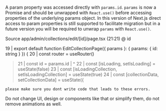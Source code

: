 A param property was accessed directly with `params.id`. `params` is now a Promise and should be unwrapped with `React.use()` before accessing properties of the underlying params object. In this version of Next.js direct access to param properties is still supported to facilitate migration but in a future version you will be required to unwrap `params` with `React.use()`.

Source
app/admin/collections/edit/[id]/page.tsx (21:21) @ id

  19 | export default function EditCollectionPage({ params }: { params: { id: string } }) {
  20 |   const router = useRouter()
> 21 |   const id = params.id
     |                     ^
  22 |   const [isLoading, setIsLoading] = useState(false)
  23 |   const [isLoadingCollection, setIsLoadingCollection] = useState(true)
  24 |   const [collectionData, setCollectionData] = useState({

    please make sure you dont write code that leads to these errors.

Do not change UI, design or components like that or simplify them, do not remove animations as well.